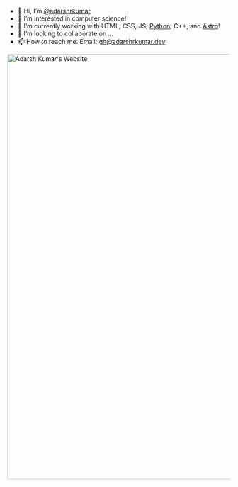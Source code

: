 - 👋 Hi, I’m [@adarshrkumar](https://github.com/adarshrkumar)
- 👀 I’m interested in computer science!
- 🌱 I’m currently working with HTML, CSS, JS, [Python](https://python.org), C++, and [Astro](https://astro.build)!
- 💞️ I’m looking to collaborate on ...
- 📫 How to reach me: Email: [gh@adarshrkumar.dev](mailto:gh@adarshrkumar.dev)

<a href="https://adarshrkumar.dev" width="100%">
  <img alt="Adarsh Kumar's Website" style="margin-inline: auto;" src="https://image.thum.io/get/maxAge/12/width/960/https://adarshrkumar.dev" width="960" >
</div>
  
<!---
  adarshrkumar/adarshrkumar is a ✨ special ✨ repository because its `README.md` (this file) appears on your GitHub profile.
  You can click the Preview link to take a look at your changes.
--->

